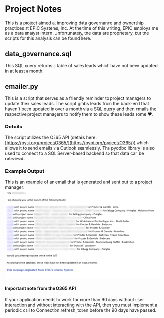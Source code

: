 # Project Notes
This is a project aimed at improving data governance and ownership practices at EPIC Systems, Inc.
At the time of this writing, EPIC employs me as a data analyst intern.
Unfortunately, the data are proprietary, but the scripts for this analysis can be found here.

## data_governance.sql
This SQL query returns a table of sales leads which have not been updated in at least a month.

## emailer.py
This is a script that serves as a friendly reminder to project managers to 
update their sales leads. The script grabs leads from the back-end that haven't
been updated in over a month via a SQL query and then emails the respective 
project managers to notify them to show these leads some ❤️.
### Details
The script utilizes the O365 API (details here: [https://pypi.org/project/O365/](https://pypi.org/project/O365/))
which allows it to send emails via Outlook seamlessly.
The pyodbc library is also used to connect to a SQL Server-based 
backend so that data can be retreived.
### Example Output
This is an example of an email that is generated and sent out to a project manager:
![Email](https://github.com/adosib/Data_Governance/blob/master/example/example_out.PNG)

#### Important note from the O365 API
If your application needs to work for more than 90 days without 
user interaction and without interacting with the API, 
then you must implement a periodic call to Connection.refresh_token 
before the 90 days have passed.